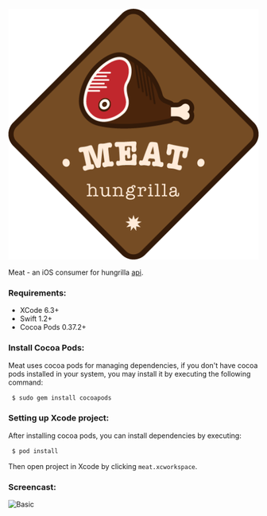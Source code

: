 ![Meat Header](https://raw.githubusercontent.com/hungrilla/media/master/PNGs/meat.png)

Meat - an iOS consumer for hungrilla [api](https://github.com/hungrilla/steak).

### Requirements:
- XCode 6.3+
- Swift 1.2+
- Cocoa Pods 0.37.2+

### Install Cocoa Pods:

Meat uses cocoa pods for managing dependencies, if you don't have cocoa pods installed in your system, you may install it by executing the following command:

``` Bash
 $ sudo gem install cocoapods
```

### Setting up Xcode project:

After installing cocoa pods, you can install dependencies by executing:
``` Bash
 $ pod install
```
Then open project in Xcode by clicking `meat.xcworkspace`.

### Screencast:

![Basic](http://i.imgur.com/zXtvK1w.gif)
